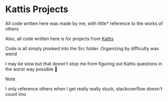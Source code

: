 # Kattis Projects
All code written here was made by me, with little* reference to the works of others

Also, all code written here is for projects from [Kattis](https://open.kattis.com/)

Code is all simply plonked into the Src folder. Organizing by difficulty was weird

I may be slow but that doesn't stop me from figuring out Kattis questions in the worst way possible 🦕

> [!NOTE]
> I only reference others when I get really really stuck, stackoverflow doesn't count imo
